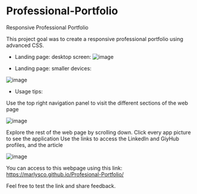 # Professional-Portfolio
Responsive Professional Portfolio

This project goal was to create a responsive professional portfolio using advanced CSS.

- Landing page: desktop screen:
![image](https://user-images.githubusercontent.com/44534982/111096007-fd461200-8514-11eb-9683-ed5cfe6d1970.png)

- Landing page: smaller devices:

![image](https://user-images.githubusercontent.com/44534982/111096697-7eea6f80-8516-11eb-8491-83d69999cf3e.png)

- Usage tips:

Use the top right navigation panel to visit the different sections of the web page

![image](https://user-images.githubusercontent.com/44534982/111096229-67f74d80-8515-11eb-9c2e-65d1ee170750.png)

Explore the rest of the web page by scrolling down.
Click every app picture to see the application
Use the links to access the LinkedIn and GiyHub profiles, and the article

![image](https://user-images.githubusercontent.com/44534982/111096858-dab4f880-8516-11eb-892c-fdfa69db6876.png)

You can access to this webpage using this link:  https://marlysco.github.io/Profesional-Portfolio/

Feel free to test the link and share feedback.

